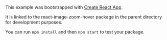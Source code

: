This example was bootstrapped with [Create React App](https://github.com/facebook/create-react-app).

It is linked to the react-image-zoom-hover package in the parent directory for development purposes.

You can run `npm install` and then `npm start` to test your package.

